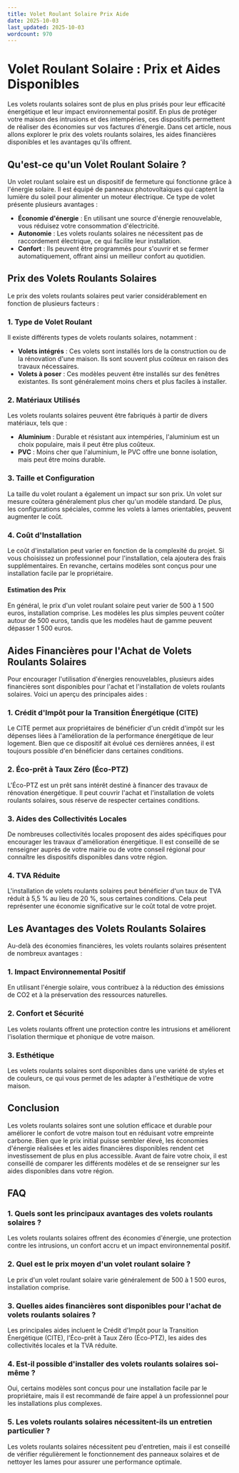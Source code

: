 ```yaml
---
title: Volet Roulant Solaire Prix Aide
date: 2025-10-03
last_updated: 2025-10-03
wordcount: 970
---
```


# Volet Roulant Solaire : Prix et Aides Disponibles

Les volets roulants solaires sont de plus en plus prisés pour leur efficacité énergétique et leur impact environnemental positif. En plus de protéger votre maison des intrusions et des intempéries, ces dispositifs permettent de réaliser des économies sur vos factures d'énergie. Dans cet article, nous allons explorer le prix des volets roulants solaires, les aides financières disponibles et les avantages qu'ils offrent.

## Qu'est-ce qu'un Volet Roulant Solaire ?

Un volet roulant solaire est un dispositif de fermeture qui fonctionne grâce à l'énergie solaire. Il est équipé de panneaux photovoltaïques qui captent la lumière du soleil pour alimenter un moteur électrique. Ce type de volet présente plusieurs avantages :

- **Économie d'énergie** : En utilisant une source d'énergie renouvelable, vous réduisez votre consommation d'électricité.
- **Autonomie** : Les volets roulants solaires ne nécessitent pas de raccordement électrique, ce qui facilite leur installation.
- **Confort** : Ils peuvent être programmés pour s'ouvrir et se fermer automatiquement, offrant ainsi un meilleur confort au quotidien.

## Prix des Volets Roulants Solaires

Le prix des volets roulants solaires peut varier considérablement en fonction de plusieurs facteurs :

### 1. **Type de Volet Roulant**

Il existe différents types de volets roulants solaires, notamment :

- **Volets intégrés** : Ces volets sont installés lors de la construction ou de la rénovation d'une maison. Ils sont souvent plus coûteux en raison des travaux nécessaires.
- **Volets à poser** : Ces modèles peuvent être installés sur des fenêtres existantes. Ils sont généralement moins chers et plus faciles à installer.

### 2. **Matériaux Utilisés**

Les volets roulants solaires peuvent être fabriqués à partir de divers matériaux, tels que :

- **Aluminium** : Durable et résistant aux intempéries, l'aluminium est un choix populaire, mais il peut être plus coûteux.
- **PVC** : Moins cher que l'aluminium, le PVC offre une bonne isolation, mais peut être moins durable.

### 3. **Taille et Configuration**

La taille du volet roulant a également un impact sur son prix. Un volet sur mesure coûtera généralement plus cher qu'un modèle standard. De plus, les configurations spéciales, comme les volets à lames orientables, peuvent augmenter le coût.

### 4. **Coût d'Installation**

Le coût d'installation peut varier en fonction de la complexité du projet. Si vous choisissez un professionnel pour l'installation, cela ajoutera des frais supplémentaires. En revanche, certains modèles sont conçus pour une installation facile par le propriétaire.

#### Estimation des Prix

En général, le prix d'un volet roulant solaire peut varier de 500 à 1 500 euros, installation comprise. Les modèles les plus simples peuvent coûter autour de 500 euros, tandis que les modèles haut de gamme peuvent dépasser 1 500 euros.

## Aides Financières pour l'Achat de Volets Roulants Solaires

Pour encourager l'utilisation d'énergies renouvelables, plusieurs aides financières sont disponibles pour l'achat et l'installation de volets roulants solaires. Voici un aperçu des principales aides :

### 1. **Crédit d'Impôt pour la Transition Énergétique (CITE)**

Le CITE permet aux propriétaires de bénéficier d'un crédit d'impôt sur les dépenses liées à l'amélioration de la performance énergétique de leur logement. Bien que ce dispositif ait évolué ces dernières années, il est toujours possible d'en bénéficier dans certaines conditions.

### 2. **Éco-prêt à Taux Zéro (Éco-PTZ)**

L'Éco-PTZ est un prêt sans intérêt destiné à financer des travaux de rénovation énergétique. Il peut couvrir l'achat et l'installation de volets roulants solaires, sous réserve de respecter certaines conditions.

### 3. **Aides des Collectivités Locales**

De nombreuses collectivités locales proposent des aides spécifiques pour encourager les travaux d'amélioration énergétique. Il est conseillé de se renseigner auprès de votre mairie ou de votre conseil régional pour connaître les dispositifs disponibles dans votre région.

### 4. **TVA Réduite**

L'installation de volets roulants solaires peut bénéficier d'un taux de TVA réduit à 5,5 % au lieu de 20 %, sous certaines conditions. Cela peut représenter une économie significative sur le coût total de votre projet.

## Les Avantages des Volets Roulants Solaires

Au-delà des économies financières, les volets roulants solaires présentent de nombreux avantages :

### 1. **Impact Environnemental Positif**

En utilisant l'énergie solaire, vous contribuez à la réduction des émissions de CO2 et à la préservation des ressources naturelles.

### 2. **Confort et Sécurité**

Les volets roulants offrent une protection contre les intrusions et améliorent l'isolation thermique et phonique de votre maison.

### 3. **Esthétique**

Les volets roulants solaires sont disponibles dans une variété de styles et de couleurs, ce qui vous permet de les adapter à l'esthétique de votre maison.

## Conclusion

Les volets roulants solaires sont une solution efficace et durable pour améliorer le confort de votre maison tout en réduisant votre empreinte carbone. Bien que le prix initial puisse sembler élevé, les économies d'énergie réalisées et les aides financières disponibles rendent cet investissement de plus en plus accessible. Avant de faire votre choix, il est conseillé de comparer les différents modèles et de se renseigner sur les aides disponibles dans votre région.

## FAQ

### 1. Quels sont les principaux avantages des volets roulants solaires ?

Les volets roulants solaires offrent des économies d'énergie, une protection contre les intrusions, un confort accru et un impact environnemental positif.

### 2. Quel est le prix moyen d'un volet roulant solaire ?

Le prix d'un volet roulant solaire varie généralement de 500 à 1 500 euros, installation comprise.

### 3. Quelles aides financières sont disponibles pour l'achat de volets roulants solaires ?

Les principales aides incluent le Crédit d'Impôt pour la Transition Énergétique (CITE), l'Éco-prêt à Taux Zéro (Éco-PTZ), les aides des collectivités locales et la TVA réduite.

### 4. Est-il possible d'installer des volets roulants solaires soi-même ?

Oui, certains modèles sont conçus pour une installation facile par le propriétaire, mais il est recommandé de faire appel à un professionnel pour les installations plus complexes.

### 5. Les volets roulants solaires nécessitent-ils un entretien particulier ?

Les volets roulants solaires nécessitent peu d'entretien, mais il est conseillé de vérifier régulièrement le fonctionnement des panneaux solaires et de nettoyer les lames pour assurer une performance optimale.
